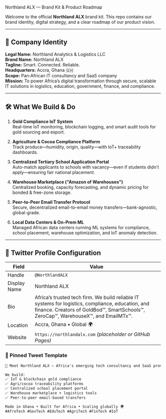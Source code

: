 Northland ALX — Brand Kit & Product Roadmap

Welcome to the official **Northland ALX** brand kit. This repo contains our brand identity, digital strategy, and a clear roadmap of our product vision.

---

## 🏢 Company Identity

**Legal Name:** Northland Analytics & Logistics LLC  
**Brand Name:** Northland ALX  
**Tagline:** Smart. Connected. Reliable.  
**Headquarters:** Accra, Ghana 🇬🇭  
**Scope:** Pan‑African IT consultancy and SaaS company  
**Mission:** To power Africa’s digital transformation through secure, scalable IT solutions in logistics, education, government, finance, and compliance.

---

## 🛠 What We Build & Do

1. **Gold Compliance IoT System**  
   Real-time IoT monitoring, blockchain logging, and smart audit tools for gold sourcing and export.

2. **Agriculture & Cocoa Compliance Platform**  
   Track produce—humidity, origin, quality—with IoT+ traceability dashboards.

3. **Centralized Tertiary School Application Portal**  
   Auto-match applicants to schools with vacancy—even if students didn't apply—ensuring fair national placement.

4. **Warehouse Marketplace ("Amazon of Warehouses")**  
   Centralized booking, capacity forecasting, and dynamic pricing for bonded & free-zone storage.

5. **Peer-to-Peer Email Transfer Protocol**  
   Secure, decentralized email-to-email money transfers—bank-agnostic, global-grade.

6. **Local Data Centers & On-Prem ML**  
   Managed African data centers running ML systems for compliance, school placement, warehouse optimization, and IoT anomaly detection.

---

## 📘 Twitter Profile Configuration

| Field        | Value                                                                 |
|--------------|-----------------------------------------------------------------------|
| Handle       | `@NorthlandALX`                                                      |
| Display Name | Northland ALX                                                        |
| Bio          | Africa’s trusted tech firm. We build reliable IT systems for logistics, compliance, education, and finance. Creators of GoldBod™, SmartSchools™, ZeroCap™, WarehouseX™, and EmailMTx™. |
| Location     | Accra, Ghana • Global 🌍                                              |
| Website      | `https://northlandalx.com` *(placeholder or GitHub Pages)*           |

### 🧵 Pinned Tweet Template

```markdown
🚀 Meet Northland ALX — Africa's emerging tech consultancy and SaaS provider.

We build:
✅ IoT & blockchain gold compliance  
✅ Agri/cocoa traceability platforms  
✅ Centralized school placement portal  
✅ Warehouse marketplace + logistics tools  
✅ Peer-to-peer email-based transfers  

Made in Ghana • Built for Africa • Scaling globally 🌍  
#AfroTech #GovTech #EduTech #AgriTech #FinTech #IoT
